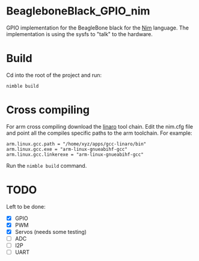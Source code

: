 # BeagleboneBlack_GPIO_nim
GPIO implementation for the BeagleBone black for the [Nim](http://nim-lang.org/) language.
The implementation is using the sysfs to "talk" to the hardware.

# Build
Cd into the root of the project and run:
```
nimble build
```

# Cross compiling
For arm cross compiling download the [linaro](https://www.linaro.org/) tool chain. Edit the nim.cfg file and point all the compiles specific paths to the arm toolchain.
For example:

```
arm.linux.gcc.path = "/home/xyz/apps/gcc-linaro/bin"
arm.linux.gcc.exe = "arm-linux-gnueabihf-gcc"
arm.linux.gcc.linkerexe = "arm-linux-gnueabihf-gcc"
```

Run the ```nimble build``` command.

# TODO
Left to be done:
- [X] GPIO
- [X] PWM
- [X] Servos (needs some testing)
- [ ] ADC
- [ ] I2P
- [ ] UART
